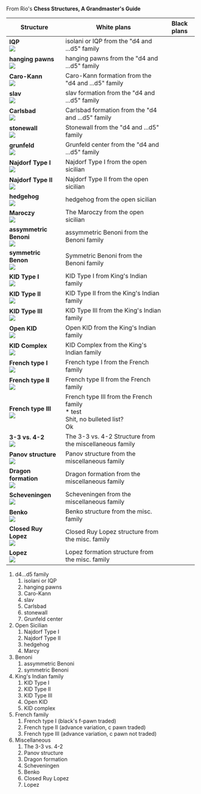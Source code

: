 From Rio's **Chess Structures, A Grandmaster's Guide**

| Structure                                                    | White plans                                                  | Black plans |
| ------------------------------------------------------------ | ------------------------------------------------------------ | ----------- |
| **IQP**<br />![](./assets/pawn-struct-0.svg)                 | isolani or IQP from the "d4 and ...d5" family                |             |
| **hanging pawns**<br />![](./assets/pawn-struct-1.svg)       | hanging pawns from the "d4 and ...d5" family                 |             |
| **Caro-Kann**<br />![](./assets/pawn-struct-2.svg)           | Caro-Kann formation from the "d4 and ...d5" family           |             |
| **slav**<br />![](./assets/pawn-struct-3.svg)                | slav formation from the "d4 and ...d5" family                |             |
| **Carlsbad**<br />![](./assets/pawn-struct-4.svg)            | Carlsbad formation from the "d4 and ...d5" family            |             |
| **stonewall**<br />![](./assets/pawn-struct-5.svg)           | Stonewall from the "d4 and ...d5" family                     |             |
| **grunfeld**<br />![](./assets/pawn-struct-6.svg)            | Grunfeld center from the "d4 and ...d5" family               |             |
| **Najdorf Type I**<br />![](./assets/pawn-struct-7.svg)      | Najdorf Type I from the open sicilian                        |             |
| **Najdorf Type II**<br />![](./assets/pawn-struct-8.svg)     | Najdorf Type II from the open sicilian                       |             |
| **hedgehog**<br />![](./assets/pawn-struct-9.svg)            | hedgehog from the open sicilian                              |             |
| **Maroczy**<br />![](./assets/pawn-struct-10.svg)            | The Maroczy from the open sicilian                           |             |
| **assymmetric Benoni**<br />![](./assets/pawn-struct-11.svg) | assymmetric Benoni from the Benoni family                    |             |
| **symmetric Benon**<br />![](./assets/pawn-struct-12.svg)    | Symmetric Benoni from the Benoni family                      |             |
| **KID Type I**<br />![](./assets/pawn-struct-13.svg)         | KID Type I from King's Indian family                         |             |
| **KID Type II**<br />![](./assets/pawn-struct-14.svg)        | KID Type II from the King's Indian family                    |             |
| **KID Type III**<br />![](./assets/pawn-struct-15.svg)       | KID Type III from the King's Indian family                   |             |
| **Open KID**<br />![](./assets/pawn-struct-16.svg)           | Open KID from the King's Indian family                       |             |
| **KID Complex**<br />![](./assets/pawn-struct-17.svg)        | KID Complex from the King's Indian family                    |             |
| **French type I**<br />![](./assets/pawn-struct-18.svg)      | French type I from the French family                         |             |
| **French type II**<br />![](./assets/pawn-struct-19.svg)     | French type II from the French family                        |             |
| **French type III**<br />![](./assets/pawn-struct-20.svg)    | French type III from the French family<br />* test<br />Shit, no bulleted list?<br />Ok |             |
| **3-3 vs. 4-2**<br />![](./assets/pawn-struct-21.svg)        | The 3-3 vs. 4-2 Structure from the miscellaneous family      |             |
| **Panov structure**<br />![](./assets/pawn-struct-22.svg)    | Panov structure from the miscellaneous family                |             |
| **Dragon formation**<br />![](./assets/pawn-struct-23.svg)   | Dragon formation from the miscellaneous family               |             |
| **Scheveningen**<br />![](./assets/pawn-struct-24.svg)       | Scheveningen from the miscellaneous family                   |             |
| **Benko**<br />![](./assets/pawn-struct-25.svg)              | Benko structure from the misc. family                        |             |
| **Closed Ruy Lopez**<br />![](./assets/pawn-struct-26.svg)   | Closed Ruy Lopez structure from the misc. family             |             |
| **Lopez**<br />![](./assets/pawn-struct-27.svg)              | Lopez formation structure from the misc. family              |             |



1. d4...d5 family
   1. isolani or IQP
   2. hanging pawns
   3. Caro-Kann
   4. slav
   5. Carlsbad
   6. stonewall
   7. Grunfeld center
2. Open Sicilian
   1. Najdorf Type I
   2. Najdorf Type II
   3. hedgehog
   4. Marcy
3. Benoni
   1. assymmetric Benoni
   2. symmetric Benoni
4. King's Indian family
   1. KID Type I
   2. KID Type II
   3. KID Type III
   4. Open KID
   5. KID complex
5. French family
   1. French type I (black's f-pawn traded)
   2. French type II (advance variation, c pawn traded)
   3. French type III (advance variation, c pawn not traded)
6. Miscellaneous
   1. The 3-3 vs. 4-2
   2. Panov structure
   3. Dragon formation
   4. Scheveningen
   5. Benko
   6. Closed Ruy Lopez
   7. Lopez
